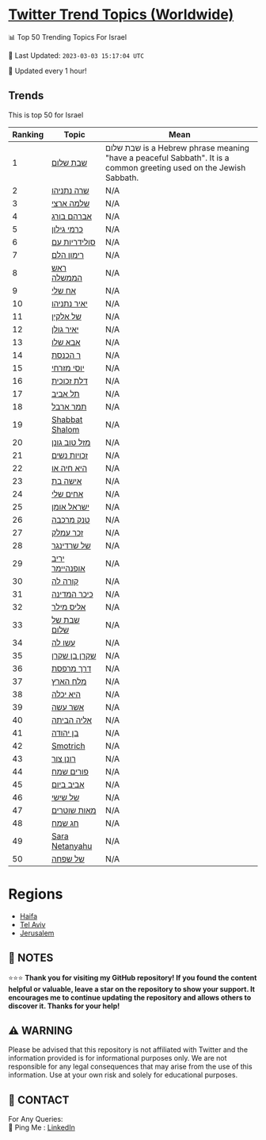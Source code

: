 [Twitter Trend Topics (Worldwide)](https://github.com/ErcinDedeoglu/Twitter-Trend-Topics)
==========


📊 Top 50 Trending Topics For Israel

📆 Last Updated: `2023-03-03 15:17:04 UTC`

🔧 Updated every 1 hour!


## Trends

This is top 50 for Israel

| Ranking | Topic | Mean |
| ------- | ------------ | ------------ |
| 1 | [שבת שלום](http://twitter.com/search?q=%d7%a9%d7%91%d7%aa+%d7%a9%d7%9c%d7%95%d7%9d) | שבת שלום is a Hebrew phrase meaning "have a peaceful Sabbath". It is a common greeting used on the Jewish Sabbath. |
| 2 | [שרה נתניהו](http://twitter.com/search?q=%d7%a9%d7%a8%d7%94+%d7%a0%d7%aa%d7%a0%d7%99%d7%94%d7%95) | N/A |
| 3 | [שלמה ארצי](http://twitter.com/search?q=%d7%a9%d7%9c%d7%9e%d7%94+%d7%90%d7%a8%d7%a6%d7%99) | N/A |
| 4 | [אברהם בורג](http://twitter.com/search?q=%d7%90%d7%91%d7%a8%d7%94%d7%9d+%d7%91%d7%95%d7%a8%d7%92) | N/A |
| 5 | [כרמי גילון](http://twitter.com/search?q=%d7%9b%d7%a8%d7%9e%d7%99+%d7%92%d7%99%d7%9c%d7%95%d7%9f) | N/A |
| 6 | [סולידריות עם](http://twitter.com/search?q=%d7%a1%d7%95%d7%9c%d7%99%d7%93%d7%a8%d7%99%d7%95%d7%aa+%d7%a2%d7%9d) | N/A |
| 7 | [רימון הלם](http://twitter.com/search?q=%d7%a8%d7%99%d7%9e%d7%95%d7%9f+%d7%94%d7%9c%d7%9d) | N/A |
| 8 | [ראש הממשלה](http://twitter.com/search?q=%d7%a8%d7%90%d7%a9+%d7%94%d7%9e%d7%9e%d7%a9%d7%9c%d7%94) | N/A |
| 9 | [אח שלי](http://twitter.com/search?q=%d7%90%d7%97+%d7%a9%d7%9c%d7%99) | N/A |
| 10 | [יאיר נתניהו](http://twitter.com/search?q=%d7%99%d7%90%d7%99%d7%a8+%d7%a0%d7%aa%d7%a0%d7%99%d7%94%d7%95) | N/A |
| 11 | [של אלקין](http://twitter.com/search?q=%d7%a9%d7%9c+%d7%90%d7%9c%d7%a7%d7%99%d7%9f) | N/A |
| 12 | [יאיר גולן](http://twitter.com/search?q=%d7%99%d7%90%d7%99%d7%a8+%d7%92%d7%95%d7%9c%d7%9f) | N/A |
| 13 | [אבא שלו](http://twitter.com/search?q=%d7%90%d7%91%d7%90+%d7%a9%d7%9c%d7%95) | N/A |
| 14 | [ר הכנסת](http://twitter.com/search?q=%d7%a8+%d7%94%d7%9b%d7%a0%d7%a1%d7%aa) | N/A |
| 15 | [יוסי מזרחי](http://twitter.com/search?q=%d7%99%d7%95%d7%a1%d7%99+%d7%9e%d7%96%d7%a8%d7%97%d7%99) | N/A |
| 16 | [דלת זכוכית](http://twitter.com/search?q=%d7%93%d7%9c%d7%aa+%d7%96%d7%9b%d7%95%d7%9b%d7%99%d7%aa) | N/A |
| 17 | [תל אביב](http://twitter.com/search?q=%d7%aa%d7%9c+%d7%90%d7%91%d7%99%d7%91) | N/A |
| 18 | [תמר ארבל](http://twitter.com/search?q=%d7%aa%d7%9e%d7%a8+%d7%90%d7%a8%d7%91%d7%9c) | N/A |
| 19 | [Shabbat Shalom](http://twitter.com/search?q=Shabbat+Shalom) | N/A |
| 20 | [מזל טוב גונן](http://twitter.com/search?q=%d7%9e%d7%96%d7%9c+%d7%98%d7%95%d7%91+%d7%92%d7%95%d7%a0%d7%9f) | N/A |
| 21 | [זכויות נשים](http://twitter.com/search?q=%d7%96%d7%9b%d7%95%d7%99%d7%95%d7%aa+%d7%a0%d7%a9%d7%99%d7%9d) | N/A |
| 22 | [היא חיה או](http://twitter.com/search?q=%d7%94%d7%99%d7%90+%d7%97%d7%99%d7%94+%d7%90%d7%95) | N/A |
| 23 | [אישה בת](http://twitter.com/search?q=%d7%90%d7%99%d7%a9%d7%94+%d7%91%d7%aa) | N/A |
| 24 | [אחים שלי](http://twitter.com/search?q=%d7%90%d7%97%d7%99%d7%9d+%d7%a9%d7%9c%d7%99) | N/A |
| 25 | [ישראל אומן](http://twitter.com/search?q=%d7%99%d7%a9%d7%a8%d7%90%d7%9c+%d7%90%d7%95%d7%9e%d7%9f) | N/A |
| 26 | [טנק מרכבה](http://twitter.com/search?q=%d7%98%d7%a0%d7%a7+%d7%9e%d7%a8%d7%9b%d7%91%d7%94) | N/A |
| 27 | [זכר עמלק](http://twitter.com/search?q=%d7%96%d7%9b%d7%a8+%d7%a2%d7%9e%d7%9c%d7%a7) | N/A |
| 28 | [של שרדינגר](http://twitter.com/search?q=%d7%a9%d7%9c+%d7%a9%d7%a8%d7%93%d7%99%d7%a0%d7%92%d7%a8) | N/A |
| 29 | [יריב אופנהיימר](http://twitter.com/search?q=%d7%99%d7%a8%d7%99%d7%91+%d7%90%d7%95%d7%a4%d7%a0%d7%94%d7%99%d7%99%d7%9e%d7%a8) | N/A |
| 30 | [קורה לה](http://twitter.com/search?q=%d7%a7%d7%95%d7%a8%d7%94+%d7%9c%d7%94) | N/A |
| 31 | [כיכר המדינה](http://twitter.com/search?q=%d7%9b%d7%99%d7%9b%d7%a8+%d7%94%d7%9e%d7%93%d7%99%d7%a0%d7%94) | N/A |
| 32 | [אליס מילר](http://twitter.com/search?q=%d7%90%d7%9c%d7%99%d7%a1+%d7%9e%d7%99%d7%9c%d7%a8) | N/A |
| 33 | [שבת של שלום](http://twitter.com/search?q=%d7%a9%d7%91%d7%aa+%d7%a9%d7%9c+%d7%a9%d7%9c%d7%95%d7%9d) | N/A |
| 34 | [עשו לה](http://twitter.com/search?q=%d7%a2%d7%a9%d7%95+%d7%9c%d7%94) | N/A |
| 35 | [שקרן בן שקרן](http://twitter.com/search?q=%d7%a9%d7%a7%d7%a8%d7%9f+%d7%91%d7%9f+%d7%a9%d7%a7%d7%a8%d7%9f) | N/A |
| 36 | [דרך מרפסת](http://twitter.com/search?q=%d7%93%d7%a8%d7%9a+%d7%9e%d7%a8%d7%a4%d7%a1%d7%aa) | N/A |
| 37 | [מלח הארץ](http://twitter.com/search?q=%d7%9e%d7%9c%d7%97+%d7%94%d7%90%d7%a8%d7%a5) | N/A |
| 38 | [היא יכלה](http://twitter.com/search?q=%d7%94%d7%99%d7%90+%d7%99%d7%9b%d7%9c%d7%94) | N/A |
| 39 | [אשר עשה](http://twitter.com/search?q=%d7%90%d7%a9%d7%a8+%d7%a2%d7%a9%d7%94) | N/A |
| 40 | [אליה הביתה](http://twitter.com/search?q=%d7%90%d7%9c%d7%99%d7%94+%d7%94%d7%91%d7%99%d7%aa%d7%94) | N/A |
| 41 | [בן יהודה](http://twitter.com/search?q=%d7%91%d7%9f+%d7%99%d7%94%d7%95%d7%93%d7%94) | N/A |
| 42 | [Smotrich](http://twitter.com/search?q=Smotrich) | N/A |
| 43 | [רונן צור](http://twitter.com/search?q=%d7%a8%d7%95%d7%a0%d7%9f+%d7%a6%d7%95%d7%a8) | N/A |
| 44 | [פורים שמח](http://twitter.com/search?q=%d7%a4%d7%95%d7%a8%d7%99%d7%9d+%d7%a9%d7%9e%d7%97) | N/A |
| 45 | [אביב ביום](http://twitter.com/search?q=%d7%90%d7%91%d7%99%d7%91+%d7%91%d7%99%d7%95%d7%9d) | N/A |
| 46 | [של שישי](http://twitter.com/search?q=%d7%a9%d7%9c+%d7%a9%d7%99%d7%a9%d7%99) | N/A |
| 47 | [מאות שוטרים](http://twitter.com/search?q=%d7%9e%d7%90%d7%95%d7%aa+%d7%a9%d7%95%d7%98%d7%a8%d7%99%d7%9d) | N/A |
| 48 | [חג שמח](http://twitter.com/search?q=%d7%97%d7%92+%d7%a9%d7%9e%d7%97) | N/A |
| 49 | [Sara Netanyahu](http://twitter.com/search?q=Sara+Netanyahu) | N/A |
| 50 | [של שפחה](http://twitter.com/search?q=%d7%a9%d7%9c+%d7%a9%d7%a4%d7%97%d7%94) | N/A |



# Regions

* [Haifa](</Israel/Haifa.md>)
* [Tel Aviv](</Israel/Tel Aviv.md>)
* [Jerusalem](</Israel/Jerusalem.md>)



## 📝 NOTES

⭐⭐⭐ **Thank you for visiting my GitHub repository! If you found the content helpful or valuable, leave a star on the repository to show your support. It encourages me to continue updating the repository and allows others to discover it. Thanks for your help!**


## ⚠️ WARNING

Please be advised that this repository is not affiliated with Twitter and the information provided is for informational purposes only. We are not responsible for any legal consequences that may arise from the use of this information. Use at your own risk and solely for educational purposes.


## 📨 CONTACT

 For Any Queries:  
            🏓 Ping Me : [LinkedIn](https://www.linkedin.com/in/ercindedeoglu/)
